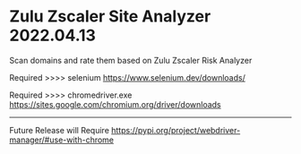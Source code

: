 # Zulu Zscaler Site Analyzer 2022.04.13
Scan domains and rate them based on Zulu Zscaler Risk Analyzer 

Required >>>> selenium
https://www.selenium.dev/downloads/

Required >>>> chromedriver.exe
https://sites.google.com/chromium.org/driver/downloads

---
Future Release will Require
https://pypi.org/project/webdriver-manager/#use-with-chrome

